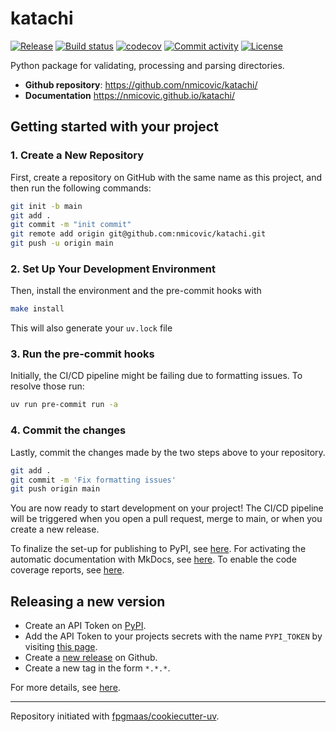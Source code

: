 # katachi

[![Release](https://img.shields.io/github/v/release/nmicovic/katachi)](https://img.shields.io/github/v/release/nmicovic/katachi)
[![Build status](https://img.shields.io/github/actions/workflow/status/nmicovic/katachi/main.yml?branch=main)](https://github.com/nmicovic/katachi/actions/workflows/main.yml?query=branch%3Amain)
[![codecov](https://codecov.io/gh/nmicovic/katachi/branch/main/graph/badge.svg)](https://codecov.io/gh/nmicovic/katachi)
[![Commit activity](https://img.shields.io/github/commit-activity/m/nmicovic/katachi)](https://img.shields.io/github/commit-activity/m/nmicovic/katachi)
[![License](https://img.shields.io/github/license/nmicovic/katachi)](https://img.shields.io/github/license/nmicovic/katachi)

Python package for validating, processing and parsing directories.

- **Github repository**: <https://github.com/nmicovic/katachi/>
- **Documentation** <https://nmicovic.github.io/katachi/>

## Getting started with your project

### 1. Create a New Repository

First, create a repository on GitHub with the same name as this project, and then run the following commands:

```bash
git init -b main
git add .
git commit -m "init commit"
git remote add origin git@github.com:nmicovic/katachi.git
git push -u origin main
```

### 2. Set Up Your Development Environment

Then, install the environment and the pre-commit hooks with

```bash
make install
```

This will also generate your `uv.lock` file

### 3. Run the pre-commit hooks

Initially, the CI/CD pipeline might be failing due to formatting issues. To resolve those run:

```bash
uv run pre-commit run -a
```

### 4. Commit the changes

Lastly, commit the changes made by the two steps above to your repository.

```bash
git add .
git commit -m 'Fix formatting issues'
git push origin main
```

You are now ready to start development on your project!
The CI/CD pipeline will be triggered when you open a pull request, merge to main, or when you create a new release.

To finalize the set-up for publishing to PyPI, see [here](https://fpgmaas.github.io/cookiecutter-uv/features/publishing/#set-up-for-pypi).
For activating the automatic documentation with MkDocs, see [here](https://fpgmaas.github.io/cookiecutter-uv/features/mkdocs/#enabling-the-documentation-on-github).
To enable the code coverage reports, see [here](https://fpgmaas.github.io/cookiecutter-uv/features/codecov/).

## Releasing a new version

- Create an API Token on [PyPI](https://pypi.org/).
- Add the API Token to your projects secrets with the name `PYPI_TOKEN` by visiting [this page](https://github.com/nmicovic/katachi/settings/secrets/actions/new).
- Create a [new release](https://github.com/nmicovic/katachi/releases/new) on Github.
- Create a new tag in the form `*.*.*`.

For more details, see [here](https://fpgmaas.github.io/cookiecutter-uv/features/cicd/#how-to-trigger-a-release).

---

Repository initiated with [fpgmaas/cookiecutter-uv](https://github.com/fpgmaas/cookiecutter-uv).
